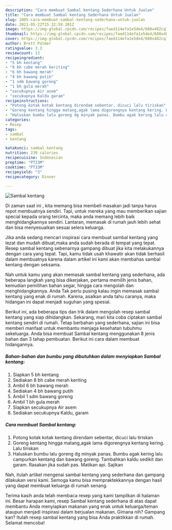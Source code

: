 ```yaml
---
description: "Cara membuat Sambal kentang Sederhana Untuk Jualan"
title: "Cara membuat Sambal kentang Sederhana Untuk Jualan"
slug: 1005-cara-membuat-sambal-kentang-sederhana-untuk-jualan
date: 2021-05-22T15:32:59.201Z
image: https://img-global.cpcdn.com/recipes/faed114efa1e5de4/680x482cq70/sambal-kentang-foto-resep-utama.jpg
thumbnail: https://img-global.cpcdn.com/recipes/faed114efa1e5de4/680x482cq70/sambal-kentang-foto-resep-utama.jpg
cover: https://img-global.cpcdn.com/recipes/faed114efa1e5de4/680x482cq70/sambal-kentang-foto-resep-utama.jpg
author: Brett Palmer
ratingvalue: 3.3
reviewcount: 13
recipeingredient:
- "5 bh kentang"
- "8 bh cabe merah keriting"
- "6 bh bawang merah"
- "4 bh bawang putih"
- "1 sdm bawang goreng"
- "1 bh gula merah"
- "secukupnya Air asem"
- "secukupnya Kaldu garam"
recipeinstructions:
- "Potong kotak kotak kentang direndam sebentar, dicuci lalu tiriskan"
- "Goreng kentang hingga matang,agak lama digorengnya kentang kering. Lalu tiriskan"
- "Haluskan bumbu lalu goreng dg minyak panas. Bumbu agak kering lalu campurkan kentang dan bawang goreng. Tambahkan kaldu sedikit dan garam. Rasakan jika sudah pas. Matikan api. Sajikan"
categories:
- Resep
tags:
- sambal
- kentang

katakunci: sambal kentang 
nutrition: 239 calories
recipecuisine: Indonesian
preptime: "PT23M"
cooktime: "PT33M"
recipeyield: "3"
recipecategory: Dinner

---
```



![Sambal kentang](https://img-global.cpcdn.com/recipes/faed114efa1e5de4/680x482cq70/sambal-kentang-foto-resep-utama.jpg)

Di zaman  saat ini , kita memang bisa membeli masakan jadi tanpa harus repot membuatnya sendiri. Tapi, untuk mereka yang mau memberikan sajian special kepada orang tercinta, maka anda memang lebih baik menghidangkannya sendiri. Lantaran, memasak di rumah jauh lebih sehat dan bisa menyesuaikan sesuai selera keluarga.

Jika anda sedang mencari inspirasi cara membuat sambal kentang yang lezat dan mudah dibuat,maka anda sudah berada di tempat yang tepat. Resep sambal kentang  sebenarnya gampang dibuat jika kita melakukannya dengan cara yang tepat. Tapi, kamu tidak usah khawatir akan tidak berhasil dalam membuatnya 
karena dalam artikel ini kami akan membahas sambal kentang dengan seksama.  



Nah untuk kamu yang akan memasak sambal kentang yang sederhana, ada beberapa langkah yang bisa dikerjakan, pertama memilih jenis bahan, kemudian pemilihan bahan segar, hingga cara mengolah dan menghidangkannya. Anda Tak perlu pusing kalau ingin memasak sambal kentang yang enak di rumah. Karena, asalkan anda  tahu caranya, maka hidangan ini dapat menjadi suguhan yang spesial.

Berikut ini, ada beberapa tips dan trik dalam mengolah resep sambal kentang yang siap dihidangkan. Sekarang, mari kita coba ciptakan sambal kentang sendiri di rumah. Tetap berbahan yang sederhana, sajian ini bisa memberi manfaat untuk membantu menjaga kesehatan tubuhmu sekeluarga. Anda bisa membuat Sambal kentang menggunakan 8 jenis bahan dan 3 tahap pembuatan. Berikut ini cara dalam membuat hidangannya.

<!--inarticleads1-->

##### Bahan-bahan dan bumbu yang dibutuhkan dalam menyiapkan Sambal kentang:

1. Siapkan 5 bh kentang
1. Sediakan 8 bh cabe merah keriting
1. Ambil 6 bh bawang merah
1. Sediakan 4 bh bawang putih
1. Ambil 1 sdm bawang goreng
1. Ambil 1 bh gula merah
1. Siapkan secukupnya Air asem
1. Sediakan secukupnya Kaldu, garam




<!--inarticleads2-->

##### Cara membuat Sambal kentang:

1. Potong kotak kotak kentang direndam sebentar, dicuci lalu tiriskan
1. Goreng kentang hingga matang,agak lama digorengnya kentang kering. Lalu tiriskan
1. Haluskan bumbu lalu goreng dg minyak panas. Bumbu agak kering lalu campurkan kentang dan bawang goreng. Tambahkan kaldu sedikit dan garam. Rasakan jika sudah pas. Matikan api. Sajikan




Nah, itulah artikel mengenai  sambal kentang  yang sederhana dan gampang dilakukan versi kami. Semoga kamu bisa mempraktekkannya dengan hasil yang dapat membuat keluarga di rumah senang. 

Terima kasih anda telah membaca resep yang kami tampilkan di halaman ini. Besar harapan kami, resep  Sambal kentang sederhana di atas dapat membantu Anda menyiapkan makanan yang enak untuk keluarga/teman ataupun menjadi inspirasi dalam berjualan makanan. Gimana nih? Gampang kan? Itulah resep sambal kentang yang bisa Anda praktikkan di rumah. Selamat mencoba!

